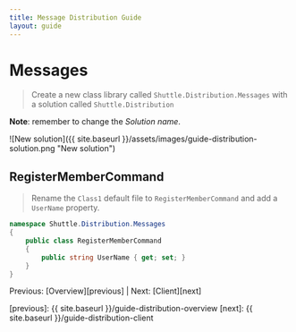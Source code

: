 ```yaml
---
title: Message Distribution Guide
layout: guide
---
```

<script src="{{ site.baseurl }}/assets/js/guide-distribution.js"></script>
<script>shuttle.guideData.selectedItemName = 'guide-distribution-messages'</script>
# Messages

> Create a new class library called `Shuttle.Distribution.Messages` with a solution called `Shuttle.Distribution`

**Note**: remember to change the *Solution name*.

![New solution]({{ site.baseurl }}/assets/images/guide-distribution-solution.png "New solution")

## RegisterMemberCommand

> Rename the `Class1` default file to `RegisterMemberCommand` and add a `UserName` property.

``` c#
namespace Shuttle.Distribution.Messages
{
	public class RegisterMemberCommand
	{
		public string UserName { get; set; }
	}
}
```

Previous: [Overview][previous] | Next: [Client][next]

[previous]: {{ site.baseurl }}/guide-distribution-overview
[next]: {{ site.baseurl }}/guide-distribution-client
